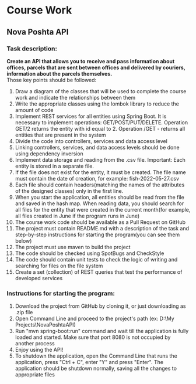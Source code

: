 # Course Work
## Nova Poshta API
### Task description:
**Create an API that allows you to receive and pass information about offices, parcels that are sent between offices and delivered by couriers, information about the parcels themselves.** \
Those key points should be followed:
1. Draw a diagram of the classes that will be used to complete the course work and indicate the relationships between them
2. Write the appropriate classes using the lombok library to reduce the amount of code
3. Implement REST services for all entities using Spring Boot. It is necessary to implement operations: GET/POST/PUT/DELETE. Operation GET/2 returns the entity with id equal to 2. Operation /GET - returns all entities that are present in the system
4. Divide the code into controllers, services and data access level
5. Linking controllers, services, and data access levels should be done using dependency inversion
6. Implement data storage and reading from the .csv file. Important: Each entity is stored in a separate file.
7. If the file does not exist for the entity, it must be created. The file name must contain the date of creation, for example: fish-2022-05-27.csv
8. Each file should contain headers(matching the names of the attributes of the designed classes) only in the first line.
9. When you start the application, all entities should be read from the file and saved in the hash map. When reading data, you should search for all files for the entity that were created in the current month(for example, all files created in June if the program runs in June)
10. The course work code should be available as a Pull Request on GitHub
11. The project must contain README.md with a description of the task and step-by-step instructions for starting the program(you can see them below)
12. The project must use maven to build the project
13. The code should be checked using SpotBugs and CheckStyle
14. The code should contain unit tests to check the logic of writing and searching for files on the file system
15. Create a set (collection) of REST queries that test the performance of developed services


### Instructions for starting the program:
1. Download the project from GitHub by cloning it, or just downloading as .zip file
2. Open Command Line and proceed to the project's path (ex: D:\\My Projects\\NovaPoshtaAPI)
3. Run "mvn spring-boot:run" command and wait till the application is fully loaded and started. Make sure that port 8080 is not occupied by another process
4. Enjoy using the API!
5. To shutdown the application, open the Command Line that runs the application, press "Ctrl + C", enter "Y" and press "Enter". The application should be shutdown normally, saving all the changes to appropriate files

